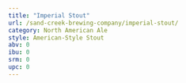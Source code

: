 ```yaml
---
title: "Imperial Stout"
url: /sand-creek-brewing-company/imperial-stout/
category: North American Ale
style: American-Style Stout
abv: 0
ibu: 0
srm: 0
upc: 0
---
```


